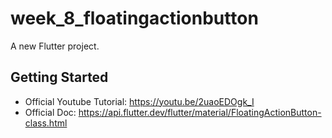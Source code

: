 # week_8_floatingactionbutton

A new Flutter project.

## Getting Started

- Official Youtube Tutorial: https://youtu.be/2uaoEDOgk_I
- Official Doc: https://api.flutter.dev/flutter/material/FloatingActionButton-class.html